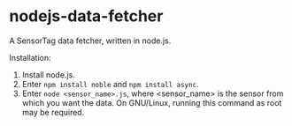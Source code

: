 nodejs-data-fetcher
=========================

A SensorTag data fetcher, written in node.js.

Installation:
1. Install node.js.
2. Enter `npm install noble` and `npm install async`.
3. Enter `node <sensor_name>.js`, where <sensor_name> is the sensor from which
   you want the data. On GNU/Linux, running this command as root may be
   required.

